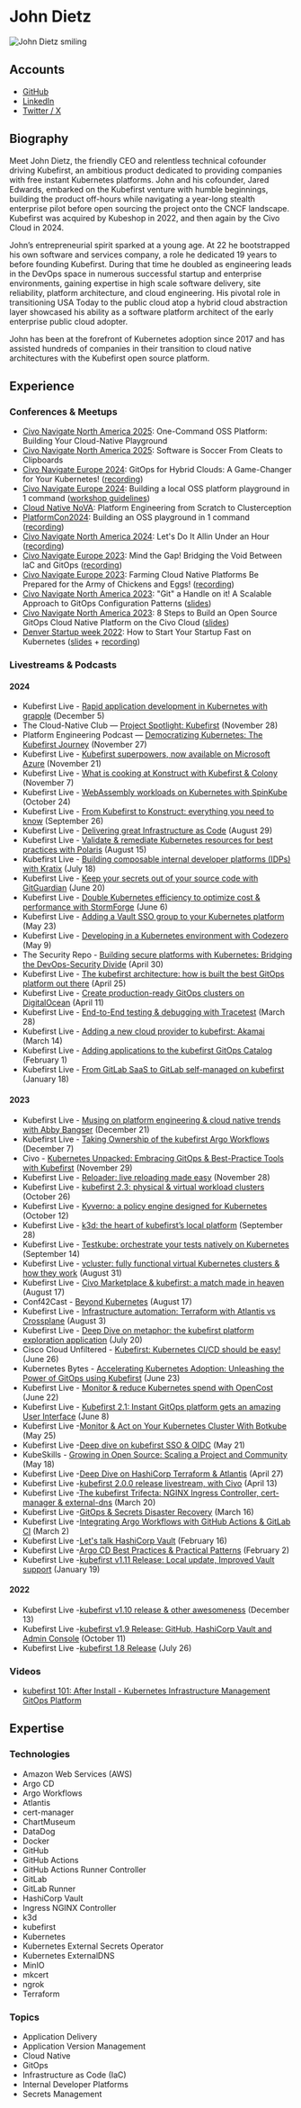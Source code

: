 # John Dietz

![John Dietz smiling](../pictures/john.jpeg)

## Accounts

- [GitHub](https://github.com/johndietz)
- [LinkedIn](https://www.linkedin.com/in/jd-k8s/)
- [Twitter / X](https://twitter.com/vitamindietz)

## Biography

Meet John Dietz, the friendly CEO and relentless technical cofounder driving Kubefirst, an ambitious product dedicated to providing companies with free instant Kubernetes platforms. John and his cofounder, Jared Edwards, embarked on the Kubefirst venture with humble beginnings, building the product off-hours while navigating a year-long stealth enterprise pilot before open sourcing the project onto the CNCF landscape. Kubefirst was acquired by Kubeshop in 2022, and then again by the Civo Cloud in 2024.

John’s entrepreneurial spirit sparked at a young age. At 22 he bootstrapped his own software and services company, a role he dedicated 19 years to before founding Kubefirst. During that time he doubled as engineering leads in the DevOps space in numerous successful startup and enterprise environments, gaining expertise in high scale software delivery, site reliability, platform architecture, and cloud engineering. His pivotal role in transitioning USA Today to the public cloud atop a hybrid cloud abstraction layer showcased his ability as a software platform architect of the early enterprise public cloud adopter.

John has been at the forefront of Kubernetes adoption since 2017 and has assisted hundreds of companies in their transition to cloud native architectures with the Kubefirst open source platform.

## Experience

### Conferences & Meetups

- [Civo Navigate  North America 2025](https://www.civo.com/navigate/north-america): One-Command OSS Platform: Building Your Cloud-Native Playground
- [Civo Navigate  North America 2025](https://www.civo.com/navigate/north-america): Software is Soccer From Cleats to Clipboards
- [Civo Navigate Europe 2024](https://www.civo.com/navigate/europe/2024): GitOps for Hybrid Clouds: A Game-Changer for Your Kubernetes! ([recording](https://www.youtube.com/watch?v=u_ZgeS2_qeI))
- [Civo Navigate Europe 2024](https://www.civo.com/navigate/europe/2024): Building a local OSS platform playground in 1 command ([workshop guidelines](https://kubefirst.notion.site/Open-Source-Playground-in-a-Single-Command-ca7aa095b2ab43109536156a9d3522a1))
- [Cloud Native NoVA](https://community.cncf.io/events/details/cncf-cloud-native-nova-presents-platform-engineering-from-scratch-to-clusterception/): Platform Engineering from Scratch to Clusterception
- [PlatformCon2024](https://platformcon.com/workshops/building-an-oss-playground-in-1-command): Building an OSS playground in 1 command ([recording](https://www.youtube.com/watch?v=mSJUBwCPuPI))
- [Civo Navigate North America 2024](https://www.civo.com/navigate/north-america/2024): Let's Do It Allin Under an Hour ([recording](https://www.youtube.com/watch?v=4p2YAp5tRM4))
- [Civo Navigate Europe 2023](https://www.civo.com/navigate/europe/2023): Mind the Gap! Bridging the Void Between laC and GitOps ([recording](https://www.youtube.com/watch?v=2sK9VGAv79Y))
- [Civo Navigate Europe 2023](https://www.civo.com/navigate/europe/2023): Farming Cloud Native Platforms Be Prepared for the Army of Chickens and Eggs! ([recording](https://www.youtube.com/watch?v=zGgNG2tym_U))
- [Civo Navigate North America 2023](https://www.civo.com/navigate/north-america-2023): "Git" a Handle on it! A Scalable Approach to GitOps Configuration Patterns ([slides](../slides/Civo%20Navigate%20North%20America%202023%20-%20Git%20a%20Handle%20on%20it%2C%20A%20Scalable%20Approach%20to%20GitOps%20Configuration%20Patterns.pdf))
- [Civo Navigate North America 2023](https://www.civo.com/navigate/north-america-2023): 8 Steps to Build an Open Source GitOps Cloud Native Platform on the Civo Cloud ([slides](../slides/Civo%20Navigate%20North%20America%202023%20-%208%20Steps%20to%20Build%20an%20Open%20Source%20GitOps%20Cloud%20Native%20Platform%20on%20the%20Civo%20Cloud.pdf))
- [Denver Startup week 2022](https://www.denverstartupweek.org): How to Start Your Startup Fast on Kubernetes ([slides](../slides/Denver%20Startup%20week%202022%20-%20How%20to%20Start%20Your%20Startup%20Fast%20on%20Kubernetes.pdf) + [recording](https://www.youtube.com/watch?v=3phL4mjN-Rw))

### Livestreams & Podcasts

#### 2024

- Kubefirst Live - [Rapid application development in Kubernetes with grapple](https://www.youtube.com/watch?v=5GblpXLnjlI) (December 5)
- The Cloud-Native Club — [Project Spotlight: Kubefirst](https://www.youtube.com/live/2xwGRKjfNAk) (November 28)
- Platform Engineering Podcast — [Democratizing Kubernetes: The Kubefirst Journey](https://www.youtube.com/watch?v=_APAJQwB_0w) (November 27)
- Kubefirst Live - [Kubefirst superpowers, now available on Microsoft Azure](https://www.youtube.com/watch?v=D4gaKRS6gzg) (November 21)
- Kubefirst Live - [What is cooking at Konstruct with Kubefirst & Colony](https://www.youtube.com/watch?v=Nqa61ZKwo8E) (November 7)
- Kubefirst Live - [WebAssembly workloads on Kubernetes with SpinKube](https://www.youtube.com/watch?v=BUuSbuJRbnQ) (October 24)
- Kubefirst Live - [From Kubefirst to Konstruct: everything you need to know](https://www.youtube.com/watch?v=OWWdprmvX4Y) (September 26)
- Kubefirst Live - [Delivering great Infrastructure as Code](https://www.youtube.com/watch?v=kP7dICR8FRo) (August 29)
- Kubefirst Live - [Validate & remediate Kubernetes resources for best practices with Polaris](https://www.youtube.com/watch?v=4l0nGpi09dA) (August 15)
- Kubefirst Live - [Building composable internal developer platforms (IDPs) with Kratix](https://www.youtube.com/watch?v=yAji69_Qa20) (July 18)
- Kubefirst Live - [Keep your secrets out of your source code with GitGuardian](https://www.youtube.com/watch?v=ViqWYFUBnHc) (June 20)
- Kubefirst Live - [Double Kubernetes efficiency to optimize cost & performance with StormForge](https://www.youtube.com/watch?v=DDnEzQw46FM) (June 6)
- Kubefirst Live - [Adding a Vault SSO group to your Kubernetes platform](https://www.youtube.com/watch?v=RZSVr2ASBdM) (May 23)
- Kubefirst Live - [Developing in a Kubernetes environment with Codezero](https://www.youtube.com/watch?v=1TsTHb90cX0) (May 9)
- The Security Repo - [Building secure platforms with Kubernetes: Bridging the DevOps-Security Divide](https://www.youtube.com/watch?v=CBMcBDFEKHw) (April 30)
- Kubefirst Live - [The kubefirst architecture: how is built the best GitOps platform out there](https://www.youtube.com/watch?v=_jlFBtGl1I4) (April 25)
- Kubefirst Live - [Create production-ready GitOps clusters on DigitalOcean](https://www.youtube.com/watch?v=LqEk5T8VF18) (April 11)
- Kubefirst Live - [End-to-End testing & debugging with Tracetest](https://www.youtube.com/watch?v=mZUHbs2Npms) (March 28)
- Kubefirst Live - [Adding a new cloud provider to kubefirst: Akamai](https://www.youtube.com/watch?v=nuT8qKbHafQ) (March 14)
- Kubefirst Live - [Adding applications to the kubefirst GitOps Catalog](https://www.youtube.com/watch?v=O8pTLnqIAuk) (February 1)
- Kubefirst Live - [From GitLab SaaS to GitLab self-managed on kubefirst](https://www.youtube.com/watch?v=zKZP9IDeY0c) (January 18)

#### 2023

- Kubefirst Live - [Musing on platform engineering & cloud native trends with Abby Bangser](https://www.youtube.com/watch?v=LjrusegcNAI) (December 21)
- Kubefirst Live - [Taking Ownership of the kubefirst Argo Workflows](https://www.youtube.com/watch?v=OuPynDbN3W8) (December 7)
- Civo - [Kubernetes Unpacked: Embracing GitOps & Best-Practice Tools with Kubefirst](https://www.youtube.com/live/03dAJ3in8wM) (November 29)
- Kubefirst Live - [Reloader: live reloading made easy](https://www.youtube.com/watch?v=65HFXDfaYCQ) (November 28)
- Kubefirst Live - [kubefirst 2.3: physical & virtual workload clusters](https://www.youtube.com/watch?v=KAo3KPYjQ98) (October 26)
- Kubefirst Live - [Kyverno: a policy engine designed for Kubernetes](https://www.youtube.com/watch?v=hsf58XJD3j4) (October 12)
- Kubefirst Live - [k3d: the heart of kubefirst’s local platform](https://www.youtube.com/watch?v=Ff9dVcTqKMg) (September 28)
- Kubefirst Live - [Testkube: orchestrate your tests natively on Kubernetes](https://www.youtube.com/watch?v=C7Tzi46HQqQ&t=2s) (September 14)
- Kubefirst Live - [vcluster: fully functional virtual Kubernetes clusters & how they work](https://www.youtube.com/watch?v=gVmuiK5uY7Q) (August 31)
- Kubefirst Live - [Civo Marketplace & kubefirst: a match made in heaven](https://www.youtube.com/watch?v=d3ytIg8Yqws) (August 17)
- Conf42Cast - [Beyond Kubernetes](https://www.youtube.com/watch?v=H17k5GEBD8U) (August 17)
- Kubefirst Live - [Infrastructure automation: Terraform with Atlantis vs Crossplane](https://www.youtube.com/watch?v=D9vo4Xscktw) (August 3)
- Kubefirst Live - [Deep Dive on metaphor: the kubefirst platform exploration application](https://www.youtube.com/watch?v=wCAWh__xXqQ) (July 20)
- Cisco Cloud Unfiltered - [Kubefirst: Kubernetes CI/CD should be easy!](https://www.youtube.com/watch?v=Jnk8ac6Bu88) (June 26)
- Kubernetes Bytes - [Accelerating Kubernetes Adoption: Unleashing the Power of GitOps using Kubefirst](https://www.youtube.com/watch?v=CSGF9VgYmXk) (June 23)
- Kubefirst Live - [Monitor & reduce Kubernetes spend with OpenCost](https://www.youtube.com/watch?v=k8j3GZokQp8) (June 22)
- Kubefirst Live - [Kubefirst 2.1: Instant GitOps platform gets an amazing User Interface](https://www.youtube.com/watch?v=WWuwjRpSewM) (June 8)
- Kubefirst Live -[Monitor & Act on Your Kubernetes Cluster With Botkube](https://www.youtube.com/watch?v=RLmU472lync) (May 25)
- Kubefirst Live -[Deep dive on kubefirst SSO & OIDC](https://www.youtube.com/watch?v=lmrHHrM2Jts) (May 21)
- KubeSkills - [Growing in Open Source: Scaling a Project and Community](https://www.youtube.com/watch?v=NMZxuazgaRM) (May 18)
- Kubefirst Live -[Deep Dive on HashiCorp Terraform & Atlantis](https://www.youtube.com/watch?v=g-9_dQUzN4o) (April 27)
- Kubefirst Live -[kubefirst 2.0.0 release livestream, with Civo](https://www.youtube.com/watch?v=l0MRtWbbiDk) (April 13)
- Kubefirst Live -[The kubefirst Trifecta: NGINX Ingress Controller, cert-manager & external-dns](https://www.youtube.com/watch?v=o6dt-2Dp1xE) (March 20)
- Kubefirst Live -[GitOps & Secrets Disaster Recovery](https://www.youtube.com/watch?v=7pt2P8Pv8a4) (March 16)
- Kubefirst Live -[Integrating Argo Workflows with GitHub Actions & GitLab CI](https://www.youtube.com/watch?v=4VrgjdlpCmo) (March 2)
- Kubefirst Live -[Let's talk HashiCorp Vault](https://www.youtube.com/watch?v=vczxh0SH5Hk) (February 16)
- Kubefirst Live -[Argo CD Best Practices & Practical Patterns](https://www.youtube.com/watch?v=CJQBtDYA_44) (February 2)
- Kubefirst Live -[kubefirst v1.11 Release: Local update, Improved Vault support](https://www.youtube.com/watch?v=dnb8PkstC0Y) (January 19)

#### 2022

- Kubefirst Live -[kubefirst v1.10 release & other awesomeness](https://www.youtube.com/watch?v=cjbWbyWCI4Q) (December 13)
- Kubefirst Live -[kubefirst v1.9 Release: GitHub, HashiCorp Vault and Admin Console](https://www.youtube.com/watch?v=6OwLwN_G9D0) (October 11)
- Kubefirst Live -[kubefirst 1.8 Release](https://www.youtube.com/watch?v=2sFdz21JQ7c) (July 26)

### Videos

- [kubefirst 101: After Install - Kubernetes Infrastructure Management GitOps Platform](https://www.youtube.com/watch?v=KEUOaNMUqOM)

## Expertise

### Technologies

- Amazon Web Services (AWS)
- Argo CD
- Argo Workflows
- Atlantis
- cert-manager
- ChartMuseum
- DataDog
- Docker
- GitHub
- GitHub Actions
- GitHub Actions Runner Controller
- GitLab
- GitLab Runner
- HashiCorp Vault
- Ingress NGINX Controller
- k3d
- kubefirst
- Kubernetes
- Kubernetes External Secrets Operator
- Kubernetes ExternalDNS
- MinIO
- mkcert
- ngrok
- Terraform

### Topics

- Application Delivery
- Application Version Management
- Cloud Native
- GitOps
- Infrastructure as Code (IaC)
- Internal Developer Platforms
- Secrets Management
